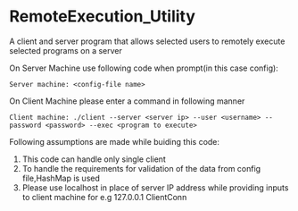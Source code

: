 # RemoteExecution_Utility
A client and server program that allows selected users to remotely execute selected programs on a server

On Server Machine use following code when prompt(in this case config):

    Server machine: <config-file name> 
        
On Client Machine please enter a command in following manner

    Client machine: ./client --server <server ip> --user <username> --password <password> --exec <program to execute>
    
Following assumptions are made while buiding this code:
1. This code can handle only single client 
2. To handle the requirements for validation of the data from config file,HashMap is used
3. Please use localhost in place of server IP address while providing inputs to client machine 
   for e.g
     127.0.0.1 ClientConn <username> <passoword> <programutility>
    
    
